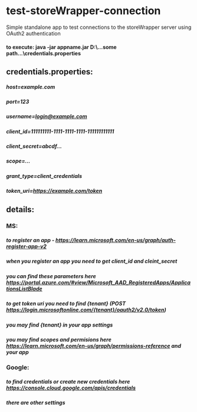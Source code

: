 # test-storeWrapper-connection
Simple standalone app to test connections to the storeWrapper server using OAuth2 authentication
#### to execute: java -jar appname.jar D:\\...some path...\\credentials.properties
## credentials.properties:
##### host=example.com
##### port=123
##### username=login@example.com
##### client_id=111111111-1111-1111-1111-111111111111
##### client_secret=abcdf...
##### scope=...
##### grant_type=client_credentials
##### token_uri=https://example.com/token
## details:
### MS:
##### to register an app - https://learn.microsoft.com/en-us/graph/auth-register-app-v2
##### when you register an app you need to get client_id and cleint_secret
##### you can find these parameters here https://portal.azure.com/#view/Microsoft_AAD_RegisteredApps/ApplicationsListBlade
##### to get token uri you need to find {tenant} (POST https://login.microsoftonline.com/{tenant}/oauth2/v2.0/token)
##### you may find {tenant} in your app settings
##### you may find scopes and permisions here https://learn.microsoft.com/en-us/graph/permissions-reference and your app
### Google:
##### to find credentials or create new credentials here https://console.cloud.google.com/apis/credentials
##### there are other settings
